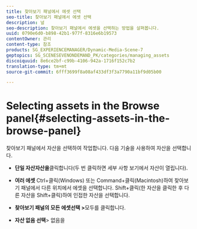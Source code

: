 ```yaml
---
title: 찾아보기 패널에서 에셋 선택
seo-title: 찾아보기 패널에서 에셋 선택
description: 널
seo-description: 찾아보기 패널에서 에셋을 선택하는 방법을 살펴봅니다.
uuid: 0790e6d0-b898-42b1-977f-8316e6b19573
contentOwner: 관리
content-type: 참조
products: SG_EXPERIENCEMANAGER/Dynamic-Media-Scene-7
geptopics: SG_SCENESEVENONDEMAND_PK/categories/managing_assets
discoiquuid: 8e6ce2bf-c99b-4106-942a-1716f152c7b2
translation-type: tm+mt
source-git-commit: 6fff3699f8a08af433df3f3a7790a11bf9d05b00

---
```



# Selecting assets in the Browse panel{#selecting-assets-in-the-browse-panel}

찾아보기 패널에서 자산을 선택하여 작업합니다. 다음 기술을 사용하여 자산을 선택합니다.

* **단일 자산자산을**&#x200B;클릭합니다(두 번 클릭하면 세부 사항 보기에서 자산이 열립니다).

* **여러 에셋** Ctrl+클릭(Windows) 또는 Command+클릭(Macintosh)하여 찾아보기 패널에서 다른 위치에서 에셋을 선택합니다. Shift+클릭(한 자산을 클릭한 후 다른 자산을 Shift+클릭)하여 인접한 자산을 선택합니다.

* **찾아보기 패널의 모든 에셋선택 &gt;**&#x200B;모두를 클릭합니다.

* **자산 없음 선택**&gt; 없음을 